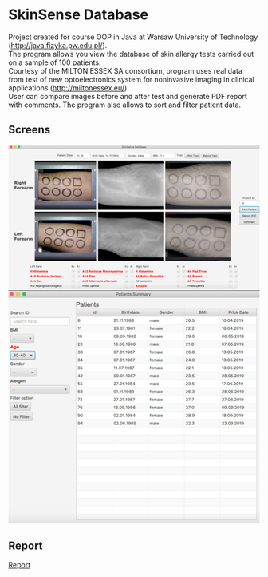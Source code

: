 # SkinSense Database
Project created for course OOP in Java at Warsaw University of Technology (http://java.fizyka.pw.edu.pl/).  
The program allows you view the database of skin allergy tests carried out on a sample of 100 patients.\
Courtesy of the MILTON ESSEX SA consortium, program uses real data from test of new optoelectronics system for noninvasive imaging in clinical applications (http://miltonessex.eu/). \
User can compare images before and after test and generate PDF report with comments. The program also allows to sort and filter patient data. 

## Screens
![alt text](https://github.com/MKastek/SkinSenseDatabaseFX/blob/master/Readme/ReadmeScreen1.png)
![alt text](https://github.com/MKastek/SkinSenseDatabaseFX/blob/master/Readme/ReadmeScreen2.png)

## Report
[Report](https://github.com/MKastek/SkinSenseDatabaseFX/blob/master/Readme/Patient45.pdf)
